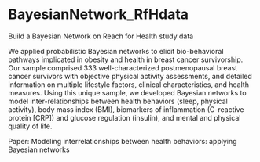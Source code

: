 # BayesianNetwork_RfHdata
Build a Bayesian Network on Reach for Health study data 

We applied probabilistic Bayesian networks to elicit bio-behavioral pathways implicated in obesity and health 
in breast cancer survivorship. Our sample comprised 333 well-characterized postmenopausal breast cancer survivors 
with objective physical activity assessments, and detailed information on multiple lifestyle factors, clinical 
characteristics, and health measures. Using this unique sample, we developed Bayesian networks to model 
inter-relationships between health behaviors (sleep, physical activity), body mass index (BMI), biomarkers of 
inflammation (C-reactive protein [CRP]) and glucose regulation (insulin), and mental and physical quality of life.

Paper: Modeling interrelationships between health behaviors: applying Bayesian networks
